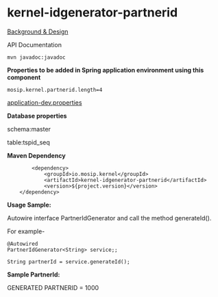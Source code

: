 # kernel-idgenerator-partnerid

[Background & Design](../../docs/design/kernel/Kernel-idgenerator-partner.md)

API Documentation

 ```
mvn javadoc:javadoc

 ```
 
 
 **Properties to be added in Spring application environment using this component**
 
 ```
 mosip.kernel.partnerid.length=4
 ```
 
 [application-dev.properties](../../config/application-dev.properties)


 **Database properties**
 
schema:master

table:tspid_seq


**Maven Dependency**

```
		<dependency>
			<groupId>io.mosip.kernel</groupId>
			<artifactId>kernel-idgenerator-partnerid</artifactId>
			<version>${project.version}</version>
	</dependency>

```


**Usage Sample:**

 Autowire interface PartnerIdGenerator and call the method generateId().

For example-

```
@Autowired
PartnerIdGenerator<String> service;;

String partnerId = service.generateId();

```
 

**Sample PartnerId:**

GENERATED PARTNERID = 1000
 